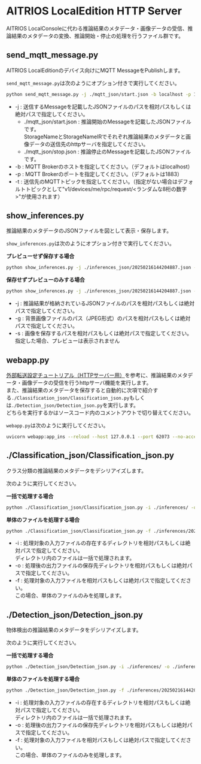 # AITRIOS LocalEdition HTTP Server

AITRIOS LocalConsoleに代わる推論結果のメタデータ・画像データの受信、推論結果のメタデータの変換、推論開始・停止の処理を行うファイル群です。

## send_mqtt_message.py

AITRIOS LocalEditionのデバイス向けにMQTT MessageをPublishします。

```send_mqtt_message.py```は次のようにオプション付きで実行してください。

```bash
python send_mqtt_message.py -j ./mqtt_json/start.json -b localhost -p 1883 -t "v1/devices/me/rpc/request/11111111"
```

* -j : 送信するMessageを記載したJSONファイルのパスを相対パスもしくは絶対パスで指定してください。
  * ./mqtt_json/start.json : 推論開始のMessageを記載したJSONファイルです。<br>
    StorageNameとStorageNameIRでそれぞれ推論結果のメタデータと画像データの送信先のhttpサーバを指定してください。
  * ./mqtt_json/stop.json  : 推論停止のMessageを記載したJSONファイルです。
* -b : MQTT Brokerのホストを指定してください。（デフォルトはlocalhost）
* -p : MQTT Brokerのポートを指定してください。（デフォルトは1883）
* -t : 送信先のMQTTトピックを指定してください。（指定がない場合はデフォルトトピックとして"v1/devices/me/rpc/request/<ランダムな8桁の数字>"が使用されます）


## show_inferences.py

推論結果のメタデータのJSONファイルを図として表示・保存します。

```show_inferences.py```は次のようにオプション付きで実行してください。

**プレビューせず保存する場合**

```bash
python show_inferences.py -j ./inferences_json/20250216144204887.json -g ./images/20250216144204887.jpg -s ./output/output_image.png
```

**保存せずプレビューのみする場合**

```bash
python show_inferences.py -j ./inferences_json/20250216144204887.json -g ./images/20250216144204887.jpg
```

* -j : 推論結果が格納されているJSONファイルのパスを相対パスもしくは絶対パスで指定してください。
* -g : 背景画像ファイルのパス（JPEG形式）のパスを相対パスもしくは絶対パスで指定してください。
* -s : 画像を保存するパスを相対パスもしくは絶対パスで指定してください。指定した場合、プレビューは表示されません


## webapp.py
[外部転送設定チュートリアル（HTTPサーバー用）](https://developer.aitrios.sony-semicon.com/edge-ai-sensing/documents/external-transfer-settings-tutorial-for-http-server?version=2025-02-03&progLang=)を参考に、推論結果のメタデータ・画像データの受信を行うhttpサーバ機能を実行します。<br>
また、推論結果のメタデータを保存すると自動的に次項で紹介する```./Classification_json/Classification_json.py```もしくは```./Detection_json/Detection_json.py```を実行します。<br>
どちらを実行するかはソースコード内のコメントアウトで切り替えてください。

```webapp.py```は次のように実行してください。

```bash
uvicorn webapp:app_ins --reload --host 127.0.0.1 --port 62073 --no-access-log
```

## ./Classification_json/Classification_json.py

クラス分類の推論結果のメタデータをデシリアイズします。

次のように実行してください。

**一括で処理する場合**

```bash
python ./Classification_json/Classification_json.py -i ./inferences/ -o ./inferences_json
```

**単体のファイルを処理する場合**

```bash
python ./Classification_json/Classification_json.py -f ./inferences/20250216144204887.txt -o ./inferences_json
```

* -i : 処理対象の入力ファイルの存在するディレクトリを相対パスもしくは絶対パスで指定してください。<br>
       ディレクトリ内のファイルは一括で処理されます。
* -o : 処理後の出力ファイルの保存先ディレクトリを相対パスもしくは絶対パスで指定してください。
* -f : 処理対象の入力ファイルを相対パスもしくは絶対パスで指定してください。<br>
       この場合、単体のファイルのみを処理します。

## ./Detection_json/Detection_json.py

物体検出の推論結果のメタデータをデシリアイズします。

次のように実行してください。

**一括で処理する場合**

```bash
python ./Detection_json/Detection_json.py -i ./inferences/ -o ./inferences_json
```

**単体のファイルを処理する場合**

```bash
python ./Detection_json/Detection_json.py -f ./inferences/20250216144204887.txt -o ./inferences_json
```

* -i : 処理対象の入力ファイルの存在するディレクトリを相対パスもしくは絶対パスで指定してください。<br>
       ディレクトリ内のファイルは一括で処理されます。
* -o : 処理後の出力ファイルの保存先ディレクトリを相対パスもしくは絶対パスで指定してください。
* -f : 処理対象の入力ファイルを相対パスもしくは絶対パスで指定してください。<br>
       この場合、単体のファイルのみを処理します。
